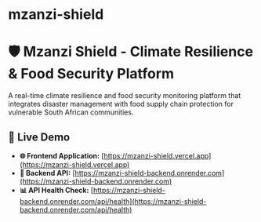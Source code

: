 # mzanzi-shield
# 🛡️ Mzanzi Shield - Climate Resilience & Food Security Platform

A real-time climate resilience and food security monitoring platform that integrates disaster management with food supply chain protection for vulnerable South African communities.

## 🌟 Live Demo

- **🌐 Frontend Application:** [https://mzanzi-shield.vercel.app](https://mzanzi-shield.vercel.app)
- **🔧 Backend API:** [https://mzanzi-shield-backend.onrender.com](https://mzanzi-shield-backend.onrender.com)
- **📊 API Health Check:** [https://mzanzi-shield-backend.onrender.com/api/health](https://mzanzi-shield-backend.onrender.com/api/health)
